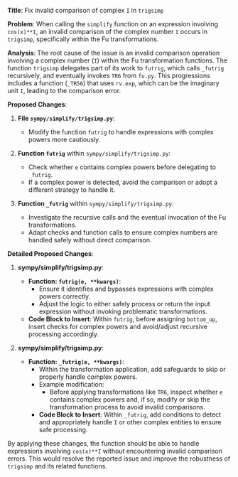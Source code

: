 **Title**: Fix invalid comparison of complex `I` in `trigsimp`

**Problem**: 
When calling the `simplify` function on an expression involving `cos(x)**I`, an invalid comparison of the complex number `I` occurs in `trigsimp`, specifically within the Fu transformations.

**Analysis**: 
The root cause of the issue is an invalid comparison operation involving a complex number (`I`) within the Fu transformation functions. The function `trigsimp` delegates part of its work to `futrig`, which calls `_futrig` recursively, and eventually invokes `TR6` from `fu.py`. This progressions includes a function (`_TR56`) that uses `rv.exp`, which can be the imaginary unit `I`, leading to the comparison error.

**Proposed Changes**:

1. **File `sympy/simplify/trigsimp.py`**:
   - Modify the function `futrig` to handle expressions with complex powers more cautiously.

2. **Function `futrig`** within `sympy/simplify/trigsimp.py`:
   - Check whether `e` contains complex powers before delegating to `_futrig`.
   - If a complex power is detected, avoid the comparison or adopt a different strategy to handle it.

3. **Function `_futrig`** within `sympy/simplify/trigsimp.py`:
   - Investigate the recursive calls and the eventual invocation of the Fu transformations.
   - Adapt checks and function calls to ensure complex numbers are handled safely without direct comparison.

**Detailed Proposed Changes**:

1. **sympy/simplify/trigsimp.py**:
   - **Function: `futrig(e, **kwargs)`**:
     - Ensure it identifies and bypasses expressions with complex powers correctly.
     - Adjust the logic to either safely process or return the input expression without invoking problematic transformations.
   - **Code Block to Insert**: Within `futrig`, before assigning `bottom_up`, insert checks for complex powers and avoid/adjust recursive processing accordingly.

2. **sympy/simplify/trigsimp.py**:
    - **Function: `_futrig(e, **kwargs)`**:
      - Within the transformation application, add safeguards to skip or properly handle complex powers.
      - Example modification:
        - Before applying transformations like `TR6`, inspect whether `e` contains complex powers and, if so, modify or skip the transformation process to avoid invalid comparisons.
      - **Code Block to Insert**: Within `_futrig`, add conditions to detect and appropriately handle `I` or other complex entities to ensure safe processing.

By applying these changes, the function should be able to handle expressions involving `cos(x)**I` without encountering invalid comparison errors. This would resolve the reported issue and improve the robustness of `trigsimp` and its related functions.